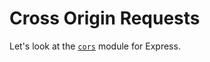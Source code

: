 # Cross Origin Requests

Let's look at the [`cors`](https://www.npmjs.com/package/cors) module for Express.
